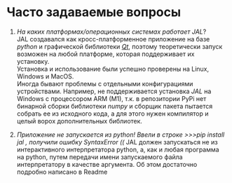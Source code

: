 # Часто задаваемые вопросы

1. *На каких платформах/операционных системах работает JAL*?  
JAL создавался как кросс-платформенное приложение на базе *python* и графической библиотеки *[Qt](https://www.qt.io/)*, 
поэтому теоретически запуск возможен на любой платформе, которая поддерживает их установку.  
Установка и использование были успешно проверены на Linux, Windows и MacOS.  
Иногда бывают проблемы с отдельными конфигурациями устройствами. Например, не поддерживается установка *JAL* на Windows с процессором ARM (M1), т.к. в репозитории PyPi нет бинарной сборки библиотеки *numpy* и сборщик пакета пытается собрать ее из исходного кода, а для этого нужен компилятор и целый ворох дополнительных библиотек.

2. *Приложение не запускается из python! Ввели в строке >>>pip install jal , получили ошибку SyntaxError ((*
JAL должен запускаться не из интерактивного интерпретатора python, а, как и любая программа на python, путем передачи имени запускаемого файла интерпретатору в качестве аргумента. Об этом достаточно подробно написано в Readme
